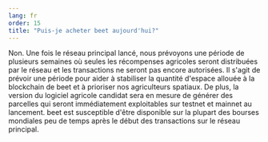 ```yaml
---
lang: fr
order: 15
title: "Puis-je acheter beet aujourd'hui?"
---
```

Non. Une fois le réseau principal lancé, nous prévoyons une période de plusieurs semaines où seules les récompenses agricoles seront distribuées par le réseau et les transactions ne seront pas encore autorisées. Il s'agit de prévoir une période pour aider à stabiliser la quantité d'espace allouée à la blockchain de beet et à prioriser nos agriculteurs spatiaux. De plus, la version du logiciel agricole candidat sera en mesure de générer des parcelles qui seront immédiatement exploitables sur testnet et mainnet au lancement. beet est susceptible d'être disponible sur la plupart des bourses mondiales peu de temps après le début des transactions sur le réseau principal.
